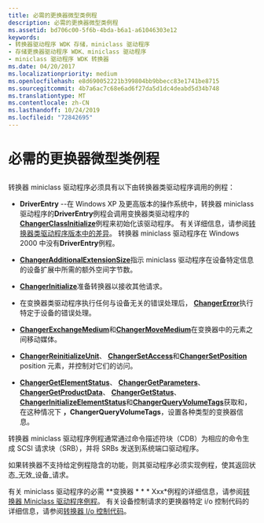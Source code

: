```yaml
---
title: 必需的更换器微型类例程
description: 必需的更换器微型类例程
ms.assetid: bd706c00-5f6b-4bda-b6a1-a61046303e12
keywords:
- 转换器驱动程序 WDK 存储，miniclass 驱动程序
- 存储更换器驱动程序 WDK、miniclass 驱动程序
- miniclass 驱动程序 WDK 转换器
ms.date: 04/20/2017
ms.localizationpriority: medium
ms.openlocfilehash: e8d690052221b399804bb9bbecc83e1741be8715
ms.sourcegitcommit: 4b7a6ac7c68e6ad6f27da5d1dc4deabd5d34b748
ms.translationtype: MT
ms.contentlocale: zh-CN
ms.lasthandoff: 10/24/2019
ms.locfileid: "72842695"
---
```

# <a name="required-changer-miniclass-routines"></a>必需的更换器微型类例程


## <span id="ddk_required_changer_miniclass_routines_kg"></span><span id="DDK_REQUIRED_CHANGER_MINICLASS_ROUTINES_KG"></span>


转换器 miniclass 驱动程序必须具有以下由转换器类驱动程序调用的例程：

-   **DriverEntry** --在 Windows XP 及更高版本的操作系统中，转换器 miniclass 驱动程序的**DriverEntry**例程会调用变换器类驱动程序的[**ChangerClassInitialize**](https://docs.microsoft.com/windows-hardware/drivers/ddi/mcd/nf-mcd-changerclassinitialize)例程来初始化该驱动程序。 有关详细信息，请参阅[转换器类驱动程序版本中的差异](differences-in-changer-class-driver-versions.md)。 转换器 miniclass 驱动程序在 Windows 2000 中没有**DriverEntry**例程。

-   [**ChangerAdditionalExtensionSize**](https://docs.microsoft.com/windows-hardware/drivers/ddi/mcd/nf-mcd-changeradditionalextensionsize)指示 miniclass 驱动程序在设备特定信息的设备扩展中所需的额外空间字节数。

-   [**ChangerInitialize**](https://docs.microsoft.com/windows-hardware/drivers/ddi/mcd/nf-mcd-changerinitialize)准备转换器以接收其他请求。

-   在变换器类驱动程序执行任何与设备无关的错误处理后， [**ChangerError**](https://docs.microsoft.com/windows-hardware/drivers/ddi/mcd/nf-mcd-changererror)执行特定于设备的错误处理。

-   [**ChangerExchangeMedium**](https://docs.microsoft.com/windows-hardware/drivers/ddi/mcd/nf-mcd-changerexchangemedium)和[**ChangerMoveMedium**](https://docs.microsoft.com/windows-hardware/drivers/ddi/mcd/nf-mcd-changermovemedium)在变换器中的元素之间移动媒体。

-   [**ChangerReinitializeUnit**](https://docs.microsoft.com/windows-hardware/drivers/ddi/mcd/nf-mcd-changerreinitializeunit)、 [**ChangerSetAccess**](https://docs.microsoft.com/windows-hardware/drivers/ddi/mcd/nf-mcd-changersetaccess)和[**ChangerSetPosition**](https://docs.microsoft.com/windows-hardware/drivers/ddi/mcd/nf-mcd-changersetposition) position 元素，并控制对它们的访问。

-   [**ChangerGetElementStatus**](https://docs.microsoft.com/windows-hardware/drivers/ddi/mcd/nf-mcd-changergetelementstatus)、 [**ChangerGetParameters**](https://docs.microsoft.com/windows-hardware/drivers/ddi/mcd/nf-mcd-changergetparameters)、 [**ChangerGetProductData**](https://docs.microsoft.com/windows-hardware/drivers/ddi/mcd/nf-mcd-changergetproductdata)、 [**ChangerGetStatus**](https://docs.microsoft.com/windows-hardware/drivers/ddi/mcd/nf-mcd-changergetstatus)、 [**ChangerInitializeElementStatus**](https://docs.microsoft.com/windows-hardware/drivers/ddi/mcd/nf-mcd-changerinitializeelementstatus)和[**ChangerQueryVolumeTags**](https://docs.microsoft.com/windows-hardware/drivers/ddi/mcd/nf-mcd-changerqueryvolumetags)获取和，在这种情况下 **，ChangerQueryVolumeTags**，设置各种类型的变换器信息。

转换器 miniclass 驱动程序例程通常通过命令描述符块（CDB）为相应的命令生成 SCSI 请求块（SRB），并将 SRBs 发送到系统端口驱动程序。

如果转换器不支持给定例程隐含的功能，则其驱动程序必须实现例程，使其返回状态\_无效\_设备\_请求。

有关 miniclass 驱动程序的必需 **变换器 * * * Xxx*例程的详细信息，请参阅[转换器 Miniclass 驱动程序例程](https://docs.microsoft.com/windows-hardware/drivers/ddi/index)。 有关设备控制请求的更换器特定 i/o 控制代码的详细信息，请参阅[转换器 I/o 控制代码](https://docs.microsoft.com/windows-hardware/drivers/ddi/index)。

 

 




